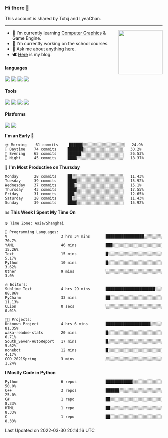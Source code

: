 ### Hi there 👋

This account is shared by Txtxj and LyeaChan.

---

<img align="right" height="141" src="https://github-readme-stats.vercel.app/api?username=txtxj&theme=tokyonight&show_icons=true&count_private=true">

- 🌱 I’m currently learning [Computer Graphics](https://github.com/txtxj/GAMES101) & Game Engine.
- 🐶 I'm currently working on the school courses.
- 💬 Ask me about anything [here](https://github.com/txtxj/txtxj/issues).
- 🕊️ [Here](https://txtxj.top) is my blog.

#### languages

![](https://img.shields.io/badge/C++-00599C?logo=cplusplus&logoColor=fff)
![](https://img.shields.io/badge/Python-3e74a2?logo=python&logoColor=fff)
![](https://img.shields.io/badge/C%23-239120?logo=csharp&logoColor=fff)
![](https://img.shields.io/badge/C-A8B9CC?logo=c&logoColor=555)


#### Tools

![](https://img.shields.io/badge/JetBrains-000000?logo=jetbrains&logoColor=fff)
![](https://img.shields.io/badge/SublimeText_3-FF9800?logo=sublimetext&logoColor=fff)
![](https://img.shields.io/badge/UE_4-0E1128?logo=unrealengine&logoColor=fff)
![](https://img.shields.io/badge/unity-FFFFFF?logo=unity&logoColor=000)

#### Platforms

![](https://img.shields.io/badge/Ubuntu_20.04-E95420?logo=ubuntu&logoColor=fff)
![](https://img.shields.io/badge/Windows_10-0078D6?logo=windows&logoColor=fff)


<!--START_SECTION:waka-->
**I'm an Early 🐤** 

```text
🌞 Morning    61 commits     ██████░░░░░░░░░░░░░░░░░░░   24.9% 
🌆 Daytime    74 commits     ███████░░░░░░░░░░░░░░░░░░   30.2% 
🌃 Evening    65 commits     ██████░░░░░░░░░░░░░░░░░░░   26.53% 
🌙 Night      45 commits     ████░░░░░░░░░░░░░░░░░░░░░   18.37%

```
📅 **I'm Most Productive on Thursday** 

```text
Monday       28 commits     ██░░░░░░░░░░░░░░░░░░░░░░░   11.43% 
Tuesday      39 commits     ████░░░░░░░░░░░░░░░░░░░░░   15.92% 
Wednesday    37 commits     ███░░░░░░░░░░░░░░░░░░░░░░   15.1% 
Thursday     43 commits     ████░░░░░░░░░░░░░░░░░░░░░   17.55% 
Friday       31 commits     ███░░░░░░░░░░░░░░░░░░░░░░   12.65% 
Saturday     28 commits     ██░░░░░░░░░░░░░░░░░░░░░░░   11.43% 
Sunday       39 commits     ████░░░░░░░░░░░░░░░░░░░░░   15.92%

```


📊 **This Week I Spent My Time On** 

```text
⌚︎ Time Zone: Asia/Shanghai

💬 Programming Languages: 
V                        3 hrs 34 mins       █████████████████░░░░░░░░   70.7% 
YAML                     46 mins             ███░░░░░░░░░░░░░░░░░░░░░░   15.26% 
Text                     15 mins             █░░░░░░░░░░░░░░░░░░░░░░░░   5.17% 
Python                   10 mins             █░░░░░░░░░░░░░░░░░░░░░░░░   3.62% 
Other                    9 mins              ░░░░░░░░░░░░░░░░░░░░░░░░░   3.0%

🔥 Editors: 
Sublime Text             4 hrs 29 mins       ██████████████████████░░░   88.86% 
PyCharm                  33 mins             ██░░░░░░░░░░░░░░░░░░░░░░░   11.13% 
CLion                    0 secs              ░░░░░░░░░░░░░░░░░░░░░░░░░   0.01%

🐱‍💻 Projects: 
Unknown Project          4 hrs 6 mins        ████████████████████░░░░░   81.35% 
waka-readme-stats        20 mins             █░░░░░░░░░░░░░░░░░░░░░░░░   6.71% 
South_Seven-AutoReport   17 mins             █░░░░░░░░░░░░░░░░░░░░░░░░   5.62% 
nonebot                  12 mins             █░░░░░░░░░░░░░░░░░░░░░░░░   4.17% 
COD_2021Spring           3 mins              ░░░░░░░░░░░░░░░░░░░░░░░░░   1.24%

```

**I Mostly Code in Python** 

```text
Python                   6 repos             ████████████░░░░░░░░░░░░░   50.0% 
C++                      3 repos             ██████░░░░░░░░░░░░░░░░░░░   25.0% 
C#                       1 repo              ██░░░░░░░░░░░░░░░░░░░░░░░   8.33% 
HTML                     1 repo              ██░░░░░░░░░░░░░░░░░░░░░░░   8.33% 
C                        1 repo              ██░░░░░░░░░░░░░░░░░░░░░░░   8.33%

```



 Last Updated on 2022-03-30 20:14:16 UTC
<!--END_SECTION:waka-->
